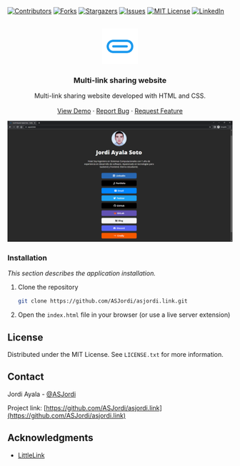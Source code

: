 <a name="readme-top"></a>

[![Contributors][contributors-shield]][contributors-url]
[![Forks][forks-shield]][forks-url]
[![Stargazers][stars-shield]][stars-url]
[![Issues][issues-shield]][issues-url]
[![MIT License][license-shield]][license-url]
[![LinkedIn][linkedin-shield]][linkedin-url]

<!-- PROJECT LOGO -->
<br />
<div align="center">
  <a href="https://github.com/ASJordi/asjordi.link">
    <img src="images/logo.png" alt="Logo" width="80" height="80">
  </a>

  <h3 align="center">Multi-link sharing website</h3>

  <p align="center">
    Multi-link sharing website developed with HTML and CSS.
    <br />
    <br />
    <a href="https://asjordi.link">View Demo</a>
    ·
    <a href="https://github.com/ASJordi/asjordi.link/issues">Report Bug</a>
    ·
    <a href="https://github.com/ASJordi/asjordi.link/issues">Request Feature</a>
  </p>
</div>

[![Product Name Screen Shot][product-screenshot]](https://asjordi.link)

### Installation

_This section describes the application installation._

1. Clone the repository
   ```sh
   git clone https://github.com/ASJordi/asjordi.link.git
   ```
2. Open the ```index.html``` file in your browser (or use a live server extension)

<!-- LICENSE -->
## License

Distributed under the MIT License. See `LICENSE.txt` for more information.

<!-- CONTACT -->
## Contact

Jordi Ayala - [@ASJordi](https://twitter.com/ASJordi)

Project link: [https://github.com/ASJordi/asjordi.link](https://github.com/ASJordi/asjordi.link)

## Acknowledgments

* [LittleLink](https://littlelink.io)

[contributors-shield]: https://img.shields.io/github/contributors/ASJordi/asjordi.link.svg?style=for-the-badge
[contributors-url]: https://github.com/ASJordi/asjordi.link/graphs/contributors
[forks-shield]: https://img.shields.io/github/forks/ASJordi/asjordi.link.svg?style=for-the-badge
[forks-url]: https://github.com/ASJordi/asjordi.link/network/members
[stars-shield]: https://img.shields.io/github/stars/ASJordi/asjordi.link.svg?style=for-the-badge
[stars-url]: https://github.com/ASJordi/asjordi.link/stargazers
[issues-shield]: https://img.shields.io/github/issues/ASJordi/asjordi.link.svg?style=for-the-badge
[issues-url]: https://github.com/ASJordi/asjordi.link/issues
[license-shield]: https://img.shields.io/github/license/ASJordi/asjordi.link.svg?style=for-the-badge
[license-url]: https://github.com/ASJordi/asjordi.link/blob/master/LICENSE.txt
[linkedin-shield]: https://img.shields.io/badge/-LinkedIn-black.svg?style=for-the-badge&logo=linkedin&colorB=555
[linkedin-url]: https://linkedin.com/in/ASJordi
[product-screenshot]: images/screenshot.png